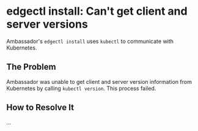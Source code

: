 # edgectl install: Can't get client and server versions
 
Ambassador's `edgectl install` uses `kubectl` to communicate with Kubernetes.  

## The Problem

Ambassador was unable to get client and server version information from Kubernetes by calling `kubectl version`.
This process failed.

## How to Resolve It

...
